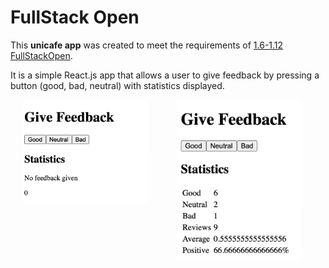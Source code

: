 # FullStack Open

This **unicafe app** was created to meet the requirements of [1.6-1.12 FullStackOpen](https://fullstackopen.com/en/part1/a_more_complex_state_debugging_react_apps#exercises-1-6-1-14).

It is a simple React.js app that allows a user to give feedback by pressing a button (good, bad, neutral) with statistics displayed.

<p>
  <img src="./public/unicafe_screenshot_1.png" width="40%" hspace="20" style="vertical-align: top;" alt="Unicafe App Screenshot on loading"/>
  <img src="./public/unicafe_screenshot_2.png" width="40%" hspace="20" style="vertical-align: top;" alt="Unicafe App Screenshot in use"/> 
</p>